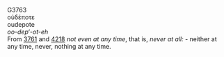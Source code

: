 <body>
  <p>G3763<br>  οὐδέποτε  <br> oudepote  <br><i>oo-dep‘-ot-eh </i><br>From <a href="g3761.htm">3761</a> and <a href="g4218.htm">4218</a>  <i>not</i> <i>even</i> <i>at</i> <i>any</i> <i>time</i>, that is, <i>never</i> <i>at</i> <i>all:</i> - neither at any time, never, nothing at any time.<br></p>
 </body>